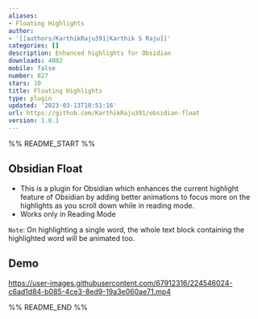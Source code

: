 ```yaml
---
aliases:
- Floating Highlights
author:
- '[[authors/KarthikRaju391|Karthik S Raju]]'
categories: []
description: Enhanced highlights for Obsidian
downloads: 4082
mobile: false
number: 827
stars: 10
title: Floating Highlights
type: plugin
updated: '2023-03-13T10:51:16'
url: https://github.com/KarthikRaju391/obsidian-float
version: 1.0.1
---
```


%% README_START %%

## Obsidian Float
- This is a plugin for Obsidian which enhances the current highlight feature of Obsidian by adding better animations to focus more on the highlights as you scroll down while in reading mode.
- Works only in Reading Mode

`Note`: On highlighting a single word, the whole text block containing the highlighted word will be animated too.

## Demo

https://user-images.githubusercontent.com/67912316/224546024-c6ad1d84-b085-4ce3-8ed9-19a3e060ae71.mp4



%% README_END %%